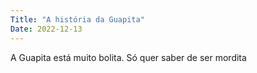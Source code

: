 ```yaml
---
Title: "A história da Guapita"
Date: 2022-12-13
---
```


A Guapita está muito bolita. Só quer saber de ser mordita
